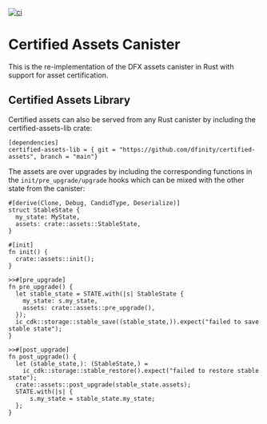 [![ci](https://github.com/dfinity/certified-assets/actions/workflows/ci.yml/badge.svg)](https://github.com/dfinity/certified-assets/actions/workflows/ci.yml)

# Certified Assets Canister

This is the re-implementation of the DFX assets canister in Rust with support for asset certification.

## Certified Assets Library

Certified assets can also be served from any Rust canister by including the certified-assets-lib crate:

```
[dependencies]
certified-assets-lib = { git = "https://github.com/dfinity/certified-assets", branch = "main"}
```

The assets are over upgrades by including the corresponding functions in the `init/pre_upgrade/upgrade`
hooks which can be mixed with the other state from the canister:

```
#[derive(Clone, Debug, CandidType, Deserialize)]
struct StableState {
  my_state: MyState,
  assets: crate::assets::StableState,
}

#[init]
fn init() {
  crate::assets::init();
}

>>#[pre_upgrade]
fn pre_upgrade() {
  let stable_state = STATE.with(|s| StableState {
    my_state: s.my_state,
    assets: crate::assets::pre_upgrade(),
  });
  ic_cdk::storage::stable_save((stable_state,)).expect("failed to save stable state");
}

>>#[post_upgrade]
fn post_upgrade() {
  let (stable_state,): (StableState,) =
    ic_cdk::storage::stable_restore().expect("failed to restore stable state");
  crate::assets::post_upgrade(stable_state.assets);
  STATE.with(|s| {
      s.my_state = stable_state.my_state;
  };
}
```

